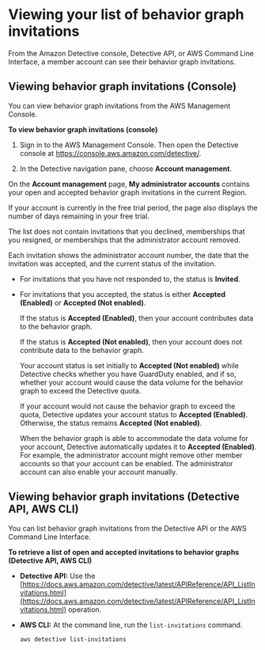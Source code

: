 # Viewing your list of behavior graph invitations<a name="member-view-graph-invitations"></a>

From the Amazon Detective console, Detective API, or AWS Command Line Interface, a member account can see their behavior graph invitations\.

## Viewing behavior graph invitations \(Console\)<a name="member-view-invitations-console"></a>

You can view behavior graph invitations from the AWS Management Console\.

**To view behavior graph invitations \(console\)**

1. Sign in to the AWS Management Console\. Then open the Detective console at [https://console\.aws\.amazon\.com/detective/](https://console.aws.amazon.com/detective/)\.

1. In the Detective navigation pane, choose **Account management**\.

On the **Account management** page, **My administrator accounts** contains your open and accepted behavior graph invitations in the current Region\.

If your account is currently in the free trial period, the page also displays the number of days remaining in your free trial\.

The list does not contain invitations that you declined, memberships that you resigned, or memberships that the administrator account removed\.

Each invitation shows the administrator account number, the date that the invitation was accepted, and the current status of the invitation\.
+ For invitations that you have not responded to, the status is **Invited**\.
+ For invitations that you accepted, the status is either **Accepted \(Enabled\)** or **Accepted \(Not enabled\)**\.

  If the status is **Accepted \(Enabled\)**, then your account contributes data to the behavior graph\.

  If the status is **Accepted \(Not enabled\)**, then your account does not contribute data to the behavior graph\.

  Your account status is set initially to **Accepted \(Not enabled\)** while Detective checks whether you have GuardDuty enabled, and if so, whether your account would cause the data volume for the behavior graph to exceed the Detective quota\.

  If your account would not cause the behavior graph to exceed the quota, Detective updates your account status to **Accepted \(Enabled\)**\. Otherwise, the status remains **Accepted \(Not enabled\)**\.

  When the behavior graph is able to accommodate the data volume for your account, Detective automatically updates it to **Accepted \(Enabled\)**\. For example, the administrator account might remove other member accounts so that your account can be enabled\. The administrator account can also enable your account manually\.

## Viewing behavior graph invitations \(Detective API, AWS CLI\)<a name="member-view-invitations-api"></a>

You can list behavior graph invitations from the Detective API or the AWS Command Line Interface\.

**To retrieve a list of open and accepted invitations to behavior graphs \(Detective API, AWS CLI\)**
+ **Detective API:** Use the [https://docs.aws.amazon.com/detective/latest/APIReference/API_ListInvitations.html](https://docs.aws.amazon.com/detective/latest/APIReference/API_ListInvitations.html) operation\.
+ **AWS CLI:** At the command line, run the `list-invitations` command\.

  ```
  aws detective list-invitations
  ```
